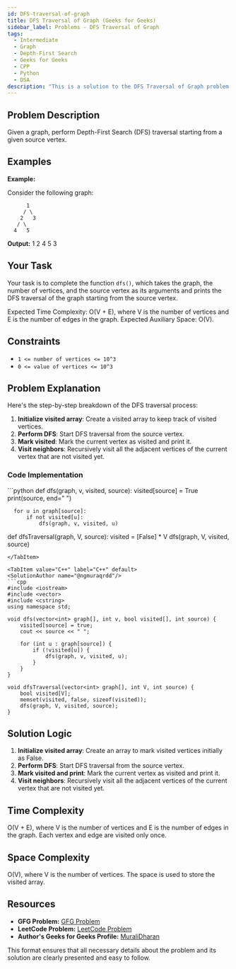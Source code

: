 ```yaml
---
id: DFS-traversal-of-graph
title: DFS Traversal of Graph (Geeks for Geeks)
sidebar_label: Problems - DFS Traversal of Graph
tags:
  - Intermediate
  - Graph
  - Depth-First Search
  - Geeks for Geeks
  - CPP
  - Python
  - DSA
description: "This is a solution to the DFS Traversal of Graph problem on Geeks for Geeks."
---
```


## Problem Description

Given a graph, perform Depth-First Search (DFS) traversal starting from a given source vertex.

## Examples

**Example:**

Consider the following graph:

```
      1
     / \
    2   3
   / \
  4   5
```

**Output:** 1 2 4 5 3

## Your Task

Your task is to complete the function `dfs()`, which takes the graph, the number of vertices, and the source vertex as its arguments and prints the DFS traversal of the graph starting from the source vertex.

Expected Time Complexity: O(V + E), where V is the number of vertices and E is the number of edges in the graph.
Expected Auxiliary Space: O(V).

## Constraints

- `1 <= number of vertices <= 10^3`
- `0 <= value of vertices <= 10^3`

## Problem Explanation

Here's the step-by-step breakdown of the DFS traversal process:

1. **Initialize visited array**: Create a visited array to keep track of visited vertices.
2. **Perform DFS**: Start DFS traversal from the source vertex.
3. **Mark visited**: Mark the current vertex as visited and print it.
4. **Visit neighbors**: Recursively visit all the adjacent vertices of the current vertex that are not visited yet.

### Code Implementation

<Tabs>
  <TabItem value="Python" label="Python" default>
  <SolutionAuthor name="@ngmuraqrdd"/>
  ```python
  def dfs(graph, v, visited, source):
      visited[source] = True
      print(source, end=" ")

      for u in graph[source]:
          if not visited[u]:
              dfs(graph, v, visited, u)
  
  def dfsTraversal(graph, V, source):
      visited = [False] * V
      dfs(graph, V, visited, source)
  ```
  </TabItem>

  <TabItem value="C++" label="C++" default>
  <SolutionAuthor name="@ngmuraqrdd"/>
  ```cpp
  #include <iostream>
  #include <vector>
  #include <cstring>
  using namespace std;

  void dfs(vector<int> graph[], int v, bool visited[], int source) {
      visited[source] = true;
      cout << source << " ";

      for (int u : graph[source]) {
          if (!visited[u]) {
              dfs(graph, v, visited, u);
          }
      }
  }

  void dfsTraversal(vector<int> graph[], int V, int source) {
      bool visited[V];
      memset(visited, false, sizeof(visited));
      dfs(graph, V, visited, source);
  }
  ```
  </TabItem>
</Tabs>

## Solution Logic

1. **Initialize visited array**: Create an array to mark visited vertices initially as False.
2. **Perform DFS**: Start DFS traversal from the source vertex.
3. **Mark visited and print**: Mark the current vertex as visited and print it.
4. **Visit neighbors**: Recursively visit all the adjacent vertices of the current vertex that are not visited yet.

## Time Complexity

O(V + E), where V is the number of vertices and E is the number of edges in the graph. Each vertex and edge are visited only once.

## Space Complexity

O(V), where V is the number of vertices. The space is used to store the visited array.

## Resources

- **GFG Problem:** [GFG Problem](https://www.geeksforgeeks.org/depth-first-search-or-dfs-for-a-graph/)
- **LeetCode Problem:** [LeetCode Problem](https://leetcode.com/problems/number-of-connected-components-in-an-undirected-graph/)
- **Author's Geeks for Geeks Profile:** [MuraliDharan](https://www.geeksforgeeks.org/user/ngmuraqrdd/)

This format ensures that all necessary details about the problem and its solution are clearly presented and easy to follow.